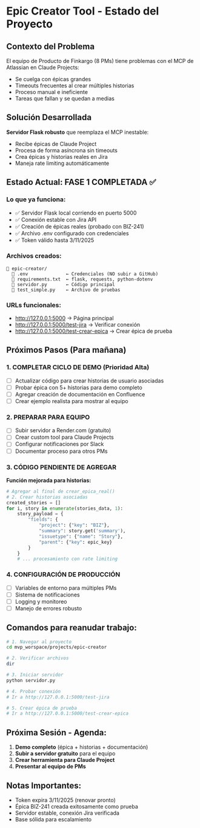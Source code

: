 # Epic Creator Tool - Estado del Proyecto

## Contexto del Problema
El equipo de Producto de Finkargo (8 PMs) tiene problemas con el MCP de Atlassian en Claude Projects:
- Se cuelga con épicas grandes
- Timeouts frecuentes al crear múltiples historias
- Proceso manual e ineficiente
- Tareas que fallan y se quedan a medias

## Solución Desarrollada
**Servidor Flask robusto** que reemplaza el MCP inestable:
- Recibe épicas de Claude Project
- Procesa de forma asíncrona sin timeouts
- Crea épicas y historias reales en Jira
- Maneja rate limiting automáticamente

## Estado Actual: FASE 1 COMPLETADA ✅

### Lo que ya funciona:
- ✅ Servidor Flask local corriendo en puerto 5000
- ✅ Conexión estable con Jira API
- ✅ Creación de épicas reales (probado con BIZ-241)
- ✅ Archivo .env configurado con credenciales
- ✅ Token válido hasta 3/11/2025

### Archivos creados:
```
📁 epic-creator/
  📄 .env              ← Credenciales (NO subir a GitHub)
  📄 requirements.txt  ← flask, requests, python-dotenv
  📄 servidor.py       ← Código principal
  📄 test_simple.py    ← Archivo de pruebas
```

### URLs funcionales:
- http://127.0.0.1:5000 → Página principal
- http://127.0.0.1:5000/test-jira → Verificar conexión
- http://127.0.0.1:5000/test-crear-epica → Crear épica de prueba

## Próximos Pasos (Para mañana)

### 1. COMPLETAR CICLO DE DEMO (Prioridad Alta)
- [ ] Actualizar código para crear historias de usuario asociadas
- [ ] Probar épica con 5+ historias para demo completo
- [ ] Agregar creación de documentación en Confluence
- [ ] Crear ejemplo realista para mostrar al equipo

### 2. PREPARAR PARA EQUIPO
- [ ] Subir servidor a Render.com (gratuito)
- [ ] Crear custom tool para Claude Projects
- [ ] Configurar notificaciones por Slack
- [ ] Documentar proceso para otros PMs

### 3. CÓDIGO PENDIENTE DE AGREGAR

**Función mejorada para historias:**
```python
# Agregar al final de crear_epica_real()
# 2. Crear historias asociadas
created_stories = []
for i, story in enumerate(stories_data, 1):
    story_payload = {
        "fields": {
            "project": {"key": "BIZ"},
            "summary": story.get('summary'),
            "issuetype": {"name": "Story"},
            "parent": {"key": epic_key}
        }
    }
    # ... procesamiento con rate limiting
```

### 4. CONFIGURACIÓN DE PRODUCCIÓN
- [ ] Variables de entorno para múltiples PMs
- [ ] Sistema de notificaciones
- [ ] Logging y monitoreo
- [ ] Manejo de errores robusto

## Comandos para reanudar trabajo:
```bash
# 1. Navegar al proyecto
cd mvp_worspace/projects/epic-creator

# 2. Verificar archivos
dir

# 3. Iniciar servidor
python servidor.py

# 4. Probar conexión
# Ir a http://127.0.0.1:5000/test-jira

# 5. Crear épica de prueba
# Ir a http://127.0.0.1:5000/test-crear-epica
```

## Próxima Sesión - Agenda:
1. **Demo completo** (épica + historias + documentación)
2. **Subir a servidor gratuito** para el equipo
3. **Crear herramienta para Claude Project**
4. **Presentar al equipo de PMs**

## Notas Importantes:
- Token expira 3/11/2025 (renovar pronto)
- Épica BIZ-241 creada exitosamente como prueba
- Servidor estable, conexión Jira verificada
- Base sólida para escalamiento